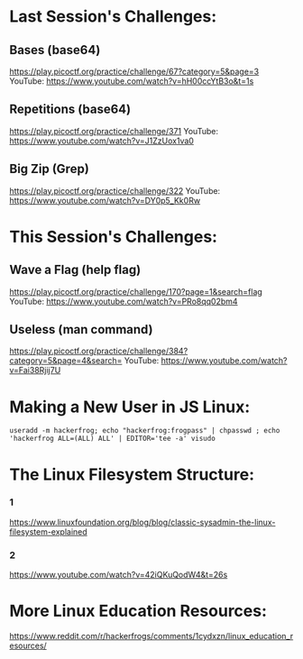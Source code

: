 # Last Session's Challenges:
## Bases (base64)
https://play.picoctf.org/practice/challenge/67?category=5&page=3
YouTube:
https://www.youtube.com/watch?v=hH00ccYtB3o&t=1s

## Repetitions (base64)
https://play.picoctf.org/practice/challenge/371
YouTube:
https://www.youtube.com/watch?v=J1ZzUox1va0

## Big Zip (Grep)
https://play.picoctf.org/practice/challenge/322
YouTube:
https://www.youtube.com/watch?v=DY0p5_Kk0Rw

# This Session's Challenges:
## Wave a Flag (help flag)
https://play.picoctf.org/practice/challenge/170?page=1&search=flag
YouTube:
https://www.youtube.com/watch?v=PRo8qq02bm4

## Useless (man command)
https://play.picoctf.org/practice/challenge/384?category=5&page=4&search=
YouTube:
https://www.youtube.com/watch?v=Fai38Rjij7U

# Making a New User in JS Linux:
```
useradd -m hackerfrog; echo "hackerfrog:frogpass" | chpasswd ; echo 'hackerfrog ALL=(ALL) ALL' | EDITOR='tee -a' visudo
```

# The Linux Filesystem Structure:
### 1
https://www.linuxfoundation.org/blog/blog/classic-sysadmin-the-linux-filesystem-explained
### 2
https://www.youtube.com/watch?v=42iQKuQodW4&t=26s

# More Linux Education Resources:
https://www.reddit.com/r/hackerfrogs/comments/1cydxzn/linux_education_resources/

